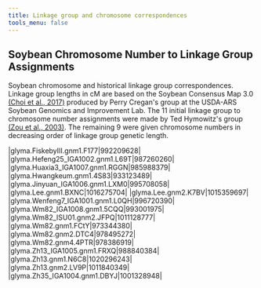```yaml
---
title: Linkage group and chromosome correspondences
tools_menu: false
---
```


<h2>Soybean Chromosome Number to Linkage Group Assignments</h2>

<p>
  Soybean chromosome and historical linkage group correspondences.  Linkage group lengths in cM are based on the Soybean Consensus Map 3.0 <a href="https://www.ncbi.nlm.nih.gov/pmc/articles/PMC1893076/">(Choi et al., 2017)</a> produced by Perry Cregan's group at the USDA-ARS Soybean Genomics and Improvement Lab. The 11 initial linkage group to chromosome number assignments were made by Ted Hymowitz's group <a href="https://pubmed.ncbi.nlm.nih.gov/12783169/">(Zou et al., 2003)</a>. The remaining 9 were given chromosome numbers in decreasing order of linkage group genetic length.
</p>

|glyma.FiskebyIII.gnm1.F177|992209628|
|glyma.Hefeng25_IGA1002.gnm1.L69T|987260260|
|glyma.Huaxia3_IGA1007.gnm1.RGGN|985988379|
|glyma.Hwangkeum.gnm1.4S83|933123489|
|glyma.Jinyuan_IGA1006.gnm1.LXM0|995708058|
|glyma.Lee.gnm1.BXNC|1016275704|
|glyma.Lee.gnm2.K7BV|1015359697|
|glyma.Wenfeng7_IGA1001.gnm1.L0QH|996720390|
|glyma.Wm82_IGA1008.gnm1.5CQQ|993001975|
|glyma.Wm82_ISU01.gnm2.JFPQ|1011128777|
|glyma.Wm82.gnm1.FCtY|973344380|
|glyma.Wm82.gnm2.DTC4|978495272|
|glyma.Wm82.gnm4.4PTR|978386919|
|glyma.Zh13_IGA1005.gnm1.FRXQ|988840384|
|glyma.Zh13.gnm1.N6C8|1020296243|
|glyma.Zh13.gnm2.LV9P|1011840349|
|glyma.Zh35_IGA1004.gnm1.DBYJ|1001328948|

